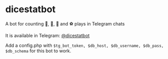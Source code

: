 # dicestatbot
A bot for counting 🎲, 🎯, 🏀 and ⚽ plays in Telegram chats

It is available in Telegram: [@dicestatbot](https://t.me/dicestatbot)

Add a config.php with `$tg_bot_token, $db_host, $db_username, $db_pass, $db_schema` for this bot to work.
